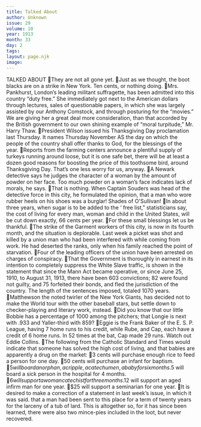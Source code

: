 ```yaml
---
title: Talked About 
author: Unknown 
issue: 29
volume: 10
year: 1913
month: 33
day: 2
tags:
layout: page.njk
image:
---
```

TALKED ABOUT They are not all gone yet. Just as we thought, the boot blacks are on a strike in New York. Ten cents, or nothing doing. Mrs. Pankhurst, London’s leading militant suffragette, has been admitted into this country “duty free.” She immediately got next to the American dollars through lectures, sales of questionable papers, in which she was largely assisted by our Anthony Comstock, and through posturing for the “movies.” We are giving her a great deal more consideration, than that accorded by the British government to our own shining example of “moral turpitude,” Mr. Harry Thaw. President Wilson issued his Thanksgiving Day proclamation last Thursday. It names Thursday November AS the day on which the people of the country shall offer thanks to God, for the blessings of the year. Reports from the farming centers announce a plentiful supply of turkeys running around loose, but it is one safe bet, there will be at least a dozen good reasons for boosting the price of this toothsome bird, around Thanksgiving Day. That’s one less worry for us, anyway. A Newark detective says he judges the character of a woman by the amount of powder on her face. Too much powder on a woman’s face indicates lack of morals, he says. That is nothing. When Captain Souders was head of the detective force in this city, he formulated the opinion, that a man who wore rubber heels on his shoes was a burglar! Shades of O'Sullivan! In about three years, when sugar is to be added to the ‘ free list,” statisticians say, the cost of living for every man, woman and child in the United States, will be cut down exactly, 66 cents per year. For these small blessings let us be thankful. The strike of the Garment workers of this city, is now in its fourth month, and the situation is deplorable. Last week a picket was shot and killed by a union man who had been interfered with while coming from work. He had deserted the ranks, only when his family reached the point of starvation. Four of the leading officers of the union have been arrested on charges of conspiracy. That the Government is thoroughly in earnest in its intention to completely suppress the White Slave traffic, is shown in the statement that since the Mann Act became operative, or since June 25, 1910, to August 31, 1913, there have been 603 convictions; 82 were found not guilty, and 75 forfeited their bonds, and fled the jurisdiction of the country. The length of the sentences imposed, totaled 1070 years. Matthewson the noted twirler of the New York Giants, has decided not to make the World tour with the other baseball stars, but settle down to checker-playing and literary work, instead. Did you know that our little Bobbie has a percentage of 1000 among the pitchers; that Longie is next with .933 and Yaller-third with 859? Eggie is the Frank Baker of the E. S. P. League, having 7 home runs to his credit, while Rube, and Cap, each have a credit of 6 home runs. In 52 times at the bat, Cap made 29 runs. Watch out Eddie Collins. The following from the Catholic Standard and Times would indicate that someone has solved the high cost of living, and that babies are apparently a drug on the market: 3 cents will purchase enough rice to feed a person for one day. 50 cents will purchase an infant for baptism. $5 will board an orphan, a cripple, a catechumen, a baby for six months. $5 will board a sick person in the hospital for 4 months. $6 will support a woman catechist for three months.$12 will support an aged infirm man for one year. $25 will support a seminarian for one year. It is desired to make a correction of a statement in last week’s issue, in which it was said. that a man had been sent to this place for a term of twenty years for the larceny of a tub of lard. This is altogether so, for it has since been learned, there were also two mince-pies included in the loot, but never recovered.
